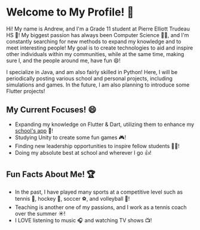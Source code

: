 # Welcome to My Profile! 👋

Hi! My name is Andrew, and I'm a Grade 11 student at Pierre Elliott Trudeau HS 🏫! My biggest passion has always been Computer Science 👨‍💻, and I'm constantly searching for new methods to expand my knowledge and to meet interesting people! My goal is to create technologies to aid and inspire other individuals within my communities, while at the same time, making sure I, and the people around me, have fun 😄!

I specialize in Java, and am also fairly skilled in Python! Here, I will be periodically posting various school and personal projects, including simulations and games. In the future, I am also planning to introduce some Flutter projects!

## My Current Focuses! 😄
- Expanding my knowledge on Flutter & Dart, utilizing them to enhance my [school's app](https://www.trudeausac.com/app/) 📱!
- Studying Unity to create some fun games 🎮!
- Finding new leadership opportunities to inspire fellow students 🧑‍🎓!
- Doing my absolute best at school and wherever I go 👍!

## Fun Facts About Me! 🏆
- In the past, I have played many sports at a competitive level such as tennis 🎾, hockey 🏒, soccer ⚽️, and volleyball 🏐!
- Teaching is another one of my passions, and I work as a tennis coach over the summer ☀️!
- I LOVE listening to music 🎧 and watching TV shows 📺!
